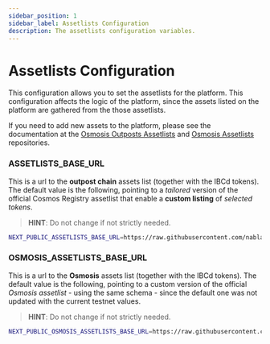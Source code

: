 ```yaml
---
sidebar_position: 1
sidebar_label: Assetlists Configuration
description: The assetlists configuration variables.
---
```


# Assetlists Configuration

This configuration allows you to set the assetlists for the platform. This 
configuration affects the logic of the platform, since the assets listed on
the platform are gathered from the those assetlists.

If you need to add new assets to the platform, please see the documentation
at the 
[Osmosis Outposts Assetlists](https://github.com/nabla-studio/osmosis-outposts-assetlists) 
and [Osmosis Assetlists](https://github.com/osmosis-labs/assetlists/)
repositories.

### ASSETLISTS_BASE_URL

This is a url to the **outpost chain** assets list (together with the IBCd 
tokens). The default value is the following, pointing to a *tailored* version 
of the official Cosmos Registry assetlist that enable a **custom listing** of 
*selected tokens*.

> **__HINT__**: Do not change if not strictly needed.

```bash
NEXT_PUBLIC_ASSETLISTS_BASE_URL=https://raw.githubusercontent.com/nabla-studio/osmosis-outposts-assetlists/main/configs/
```

### OSMOSIS_ASSETLISTS_BASE_URL

This is a url to the **Osmosis** assets list (together with the IBCd tokens).
The default value is the following, pointing to a custom version of the 
official *Osmosis assetlist* - using the same schema - since the default one was
not updated with the current testnet values.

> **__HINT__**: Do not change if not strictly needed.

```bash
NEXT_PUBLIC_OSMOSIS_ASSETLISTS_BASE_URL=https://raw.githubusercontent.com/nabla-studio/osmosis-outposts-assetlists/main/configs/
```